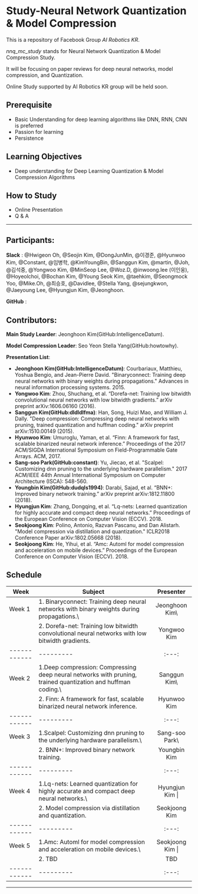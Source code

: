 # Study-Neural Network Quantization & Model Compression

This is a repository of Facebook Group *AI Robotics KR*.<br>

*nnq_mc_study* stands for Neural Network Quantization &amp; Model Compression Study.

It will be focusing on paper reviews for deep neural networks, model compression, and Quantization.

Online Study supported by AI Robotics KR group will be held soon.

## Prerequisite

- Basic Understanding for deep learning algorithms like DNN, RNN, CNN is preferred
- Passion for learning
- Persistence


## Learning Objectives

- Deep understanding for Deep Learning Quantization & Model Compression Algorithms


## How to Study

- Online Presentation
- Q & A

---
## Participants:

**Slack** : @Hwigeon Oh, @Seojin Kim, @DongJunMin, @이경준, @Hyunwoo Kim, @Constant, @임병학, @KimYoungBin, @Sanggun Kim, @martin, @Joh, @김석중, @Yongwoo Kim, @MinSeop Lee, @Woz.D, @inwoong.lee (이인웅), @Hoyeolchoi, @Bochan Kim, @Young Seok Kim, @taehkim, @Seongmock Yoo, @Mike.Oh, @최승호, @Davidlee, @Stella Yang, @sejungkwon, @Jaeyoung Lee, @Hyungjun Kim, @Jeonghoon.

**GitHub** : 

## Contributors:

**Main Study Learder**: Jeonghoon Kim(GitHub:IntelligenceDatum).

**Model Compression Leader**: Seo Yeon Stella Yang(GitHub:howtowhy).

**Presentation List**:
 - **Jeonghoon Kim(GitHub:IntelligenceDatum)**: Courbariaux, Matthieu, Yoshua Bengio, and Jean-Pierre David. "Binaryconnect: Training deep neural networks with binary weights during propagations." Advances in neural information processing systems. 2015.
 - **Yongwoo Kim**: Zhou, Shuchang, et al. “Dorefa-net: Training low bitwidth convolutional neural networks with low bitwidth gradients.” arXiv preprint arXiv:1606.06160 (2016).
 - **Sanggun Kim(GitHub:dldldlfma)**: Han, Song, Huizi Mao, and William J. Dally. "Deep compression: Compressing deep neural networks with pruning, trained quantization and huffman coding." arXiv preprint arXiv:1510.00149 (2015).
  - **Hyunwoo Kim**: Umuroglu, Yaman, et al. “Finn: A framework for fast, scalable binarized neural network inference.” Proceedings of the 2017 ACM/SIGDA International Symposium on Field-Programmable Gate Arrays. ACM, 2017.
 - **Sang-soo Park(GitHub:constant)**: Yu, Jiecao, et al. "Scalpel: Customizing dnn pruning to the underlying hardware parallelism." 2017 ACM/IEEE 44th Annual International Symposium on Computer Architecture (ISCA): 548-560.
 - **Youngbin Kim(GitHub:dudqls1994)**: Darabi, Sajad, et al. “BNN+: Improved binary network training.” arXiv preprint arXiv:1812.11800 (2018). 
 - **Hyungjun Kim**: Zhang, Dongqing, et al. “Lq-nets: Learned quantization for highly accurate and compact deep neural networks.” Proceedings of the European Conference on Computer Vision (ECCV). 2018.
 - **Seokjoong Kim**: Polino, Antonio, Razvan Pascanu, and Dan Alistarh. "Model compression via distillation and quantization." ICLR2018 Conference Paper arXiv:1802.05668 (2018).
 - **Seokjoong Kim**: He, Yihui, et al. “Amc: Automl for model compression and acceleration on mobile devices.” Proceedings of the European Conference on Computer Vision (ECCV). 2018.


## Schedule


| Week      | Subject  | Presenter |
| ------------ | --------- | :---: |
| Week 1  |1. Binaryconnect: Training deep neural networks with binary weights during propagations.\ | Jeonghoon Kim\ |
|         |2. Dorefa-net: Training low bitwidth convolutional neural networks with low bitwidth gradients. |Yongwoo Kim|
| ------------ | --------- | :---: |
| Week 2  |1.Deep compression: Compressing deep neural networks with pruning, trained quantization and huffman coding.\ |Sanggun Kim\ |
|         |2. Finn: A framework for fast, scalable binarized neural network inference. |Hyunwoo Kim|
| ------------ | --------- | :---: |
| Week 3  |1.Scalpel: Customizing dnn pruning to the underlying hardware parallelism.\ |Sang-soo Park\ |
|         |2. BNN+: Improved binary network training. |Youngbin Kim|
| ------------ | --------- | :---: |
| Week 4  |1.Lq-nets: Learned quantization for highly accurate and compact deep neural networks.\ |Hyungjun Kim \|
|         |2. Model compression via distillation and quantization. |Seokjoong Kim|
| ------------ | --------- | :---: |
| Week 5  |1.Amc: Automl for model compression and acceleration on mobile devices.\ |Seokjoong Kim \|
|         |2. TBD|TBD|
| ------------ | --------- | :---: |
---

